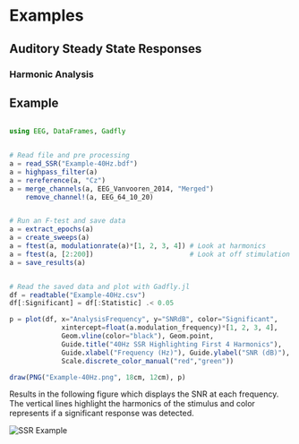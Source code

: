 # Examples


## Auditory Steady State Responses

### Harmonic Analysis



## Example

```julia

using EEG, DataFrames, Gadfly


# Read file and pre processing
a = read_SSR("Example-40Hz.bdf")
a = highpass_filter(a)
a = rereference(a, "Cz")
a = merge_channels(a, EEG_Vanvooren_2014, "Merged")
    remove_channel!(a, EEG_64_10_20)


# Run an F-test and save data
a = extract_epochs(a)
a = create_sweeps(a)
a = ftest(a, modulationrate(a)*[1, 2, 3, 4]) # Look at harmonics
a = ftest(a, [2:200])                        # Look at off stimulation frequencies
a = save_results(a)


# Read the saved data and plot with Gadfly.jl
df = readtable("Example-40Hz.csv")
df[:Significant] = df[:Statistic] .< 0.05

p = plot(df, x="AnalysisFrequency", y="SNRdB", color="Significant",
             xintercept=float(a.modulation_frequency)*[1, 2, 3, 4],
             Geom.vline(color="black"), Geom.point,
             Guide.title("40Hz SSR Highlighting First 4 Harmonics"),
             Guide.xlabel("Frequency (Hz)"), Guide.ylabel("SNR (dB)"),
             Scale.discrete_color_manual("red","green"))

draw(PNG("Example-40Hz.png", 18cm, 12cm), p)
```


Results in the following figure which displays the SNR at each frequency.
The vertical lines highlight the harmonics of the stimulus and color represents if a significant response was detected.

![SSR Example](https://raw.githubusercontent.com/codles/EEG.jl/master/doc/images/Example-40Hz-SSR.png)

